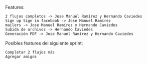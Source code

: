 Features:

    2 flujos completos -> Jose Manuel Ramírez y Hernando Caviedes
    Sign up Sign in facebook -> Jose Manuel Ramírez
    mailers -> Jose Manuel Ramírez y Hernando Caviedes
    Subida de archivos -> Hernando Caviedes
    Generación PDF -> Jose Manuel Ramírez y Hernando Caviedes

Posibles features del siguiente sprint:

    Completar 2 flujos más
    Agregar amigos

